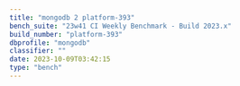 ```yaml
---
title: "mongodb 2 platform-393"
bench_suite: "23w41 CI Weekly Benchmark - Build 2023.x"
build_number: "platform-393"
dbprofile: "mongodb"
classifier: ""
date: 2023-10-09T03:42:15
type: "bench"
---
```

